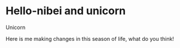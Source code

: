 # Hello-nibei and  unicorn

Unicorn

Here is me making changes in this season of life, what do you think!
